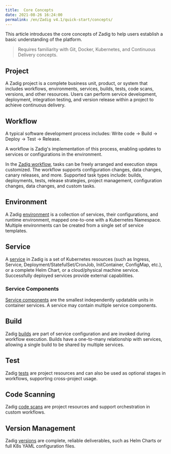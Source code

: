 ```yaml
---
title:  Core Concepts
date: 2021-08-26 16:24:00
permalink: /en/Zadig v4.1/quick-start/concepts/
---
```

This article introduces the core concepts of Zadig to help users establish a basic understanding of the platform.

> Requires familiarity with Git, Docker, Kubernetes, and Continuous Delivery concepts.

## Project

A Zadig project is a complete business unit, product, or system that includes workflows, environments, services, builds, tests, code scans, versions, and other resources. Users can perform service development, deployment, integration testing, and version release within a project to achieve continuous delivery.

## Workflow

A typical software development process includes: Write code → Build → Deploy → Test → Release.

A workflow is Zadig's implementation of this process, enabling updates to services or configurations in the environment.

In the [Zadig workflow](/en/Zadig%20v4.1/project/common-workflow/), tasks can be freely arranged and execution steps customized. The workflow supports configuration changes, data changes, canary releases, and more. Supported task types include: builds, deployments, tests, release strategies, project management, configuration changes, data changes, and custom tasks.

## Environment

A Zadig [environment](/en/Zadig%20v4.1/project/env/k8s/) is a collection of services, their configurations, and runtime environment, mapped one-to-one with a Kubernetes Namespace. Multiple environments can be created from a single set of service templates.

## Service

A [service](/en/Zadig%20v4.1/project/service/k8s/) in Zadig is a set of Kubernetes resources (such as Ingress, Service, Deployment/StatefulSet/CronJob, InitContainer, ConfigMap, etc.), or a complete Helm Chart, or a cloud/physical machine service. Successfully deployed services provide external capabilities.

### Service Components

[Service components](/en/Zadig%20v4.1/env/overview/#what-is-a-service-component) are the smallest independently updatable units in container services. A service may contain multiple service components.

## Build

Zadig [builds](/en/Zadig%20v4.1/project/build/) are part of service configuration and are invoked during workflow execution. Builds have a one-to-many relationship with services, allowing a single build to be shared by multiple services.

## Test

Zadig [tests](/en/Zadig%20v4.1/project/test/) are project resources and can also be used as optional stages in workflows, supporting cross-project usage.

## Code Scanning

Zadig [code scans](/en/Zadig%20v4.1/project/scan/) are project resources and support orchestration in custom workflows.

## Version Management

Zadig [versions](/en/Zadig%20v4.1/project/version/) are complete, reliable deliverables, such as Helm Charts or full K8s YAML configuration files.